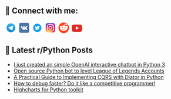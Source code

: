 ## 🔎 Connect with me:
[<img src="https://github.com/bullbesh/bullbesh/blob/main/images/Telegram.png" width="32" height="32" />](https://t.me/bullbesh)
[<img src="https://github.com/bullbesh/bullbesh/blob/main/images/VK.png" width="32" height="32" />](https://vk.com/bullbesh)
[<img src="https://github.com/bullbesh/bullbesh/blob/main/images/Twitter.png" width="32" height="32" />](https://twitter.com/bullbesh1)
[<img src="https://github.com/bullbesh/bullbesh/blob/main/images/Instagram.png" width="32" height="32" />](https://www.instagram.com/bullbesh)
[<img src="https://github.com/bullbesh/bullbesh/blob/main/images/Reddit.png" width="32" height="32" />](https://www.reddit.com/user/bullbesh)
[<img src="https://github.com/bullbesh/bullbesh/blob/main/images/YouTube.png" width="32" height="32" />](https://www.youtube.com/channel/UCtfjRs6uzgq5mfm8S06WTcg)

## 📕 Latest r/Python Posts
<!-- BLOG-POST-LIST:START -->
- [I just created an simple OpenAI interactive chatbot in Python 3](https://www.reddit.com/r/Python/comments/12lvpey/i_just_created_an_simple_openai_interactive/)
- [Open source Python bot to level League of Legends Accounts](https://www.reddit.com/r/Python/comments/12lvcrb/open_source_python_bot_to_level_league_of_legends/)
- [A Practical Guide to Implementing CQRS with Diator in Python](https://www.reddit.com/r/Python/comments/12luylb/a_practical_guide_to_implementing_cqrs_with/)
- [How to debug faster? Do it like a competitive programmer!](https://www.reddit.com/r/Python/comments/12lptjb/how_to_debug_faster_do_it_like_a_competitive/)
- [Highcharts for Python toolkit](https://www.reddit.com/r/Python/comments/12lo1kh/highcharts_for_python_toolkit/)
<!-- BLOG-POST-LIST:END -->
